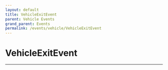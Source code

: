 ```yaml
---
layout: default
title: VehicleExitEvent
parent: Vehicle Events
grand_parent: Events
permalink: /events/vehicle/VehicleExitEvent
---
```


# VehicleExitEvent

---
